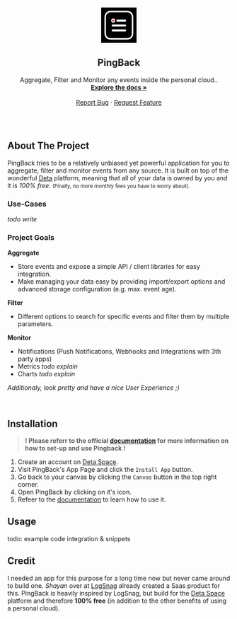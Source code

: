 <!-- PROJECT LOGO -->
<br />
<p align="center">
  <a href="https://github.com/MaximilianHeidenreich/PingBack">
    <img src="https://github.com/MaximilianHeidenreich/PingBack/blob/main/assets/logo/v1_pingback-logo_ios@1024.png?raw=true" alt="PingBack Logo" width="80" height="80">
  </a>

<h2 align="center">PingBack</h2>

<p align="center">
    Aggregate, Filter and Monitor any events inside the personal cloud.</a>.
    <br />
    <a href="https://maximilianheidenreich.gitbook.io/pingback/"><strong>Explore the docs »</strong></a>
    <br />
    <br />
    <a href="https://github.com/MaximilianHeidenreich/PingBack/issues">Report Bug</a>
    ·
    <a href="https://github.com/MaximilianHeidenreich/PingBack/issues">Request Feature</a>
  </p>
</p>

<br><br>

<!-- ABOUT THE PROJECT -->

## About The Project

PingBack tries to be a relatively unbiased yet powerful application for you to aggregate, filter and monitor events from any source. It is built on top of the wonderful [Deta](https://deta.space) platform, meaning that all of your data is owned by you and it is *100% free*. <small>(Finally, no more monthly fees you have to worry about).</small>

### Use-Cases

*todo write*

### Project Goals

**Aggregate**
- Store events and expose a simple API / client libraries for easy integration.
- Make managing your data easy by providing import/export options and advanced storage configuration (e.g. max. event age).

**Filter**
- Different options to search for specific events and filter them by multiple parameters.

**Monitor**
- Notifications (Push Notifications, Webhooks and Integrations with 3th party apps)
- Metrics *todo explain*
- Charts *todo explain*

*Additionaly, look pretty and have a nice User Experience ;)*

<br>

<!-- Installation -->

## Installation

> **! Please referr to the official [documentation](https://maximilianheidenreich.gitbook.io/pingback/) for more information on how to set-up and use Pingback !**

1. Create an account on [Deta Space](https://deta.space).
2. Visit PingBack's App Page and click the `Install App` button.
3. Go back to your canvas by clicking the `Canvas` button in the top right corner.
4. Open PingBack by clicking on it's icon.
5. Refeer to the [documentation](https://maximilianheidenreich.gitbook.io/pingback/) to learn how to use it.

<!-- USAGE -->

## Usage

todo: example code integration & snippets

<!-- CREDIT -->

## Credit

I needed an app for this purpose for a long time now but never came around to build one.
*Shayan* over at [LogSnag](https://logsnag.com) already created a Saas product for this.
PingBack is heavily inspired by LogSnag, but build for the [Deta Space](https://deta.space) 
platform and therefore **100% free** (in addition to the other benefits of using a personal cloud).
